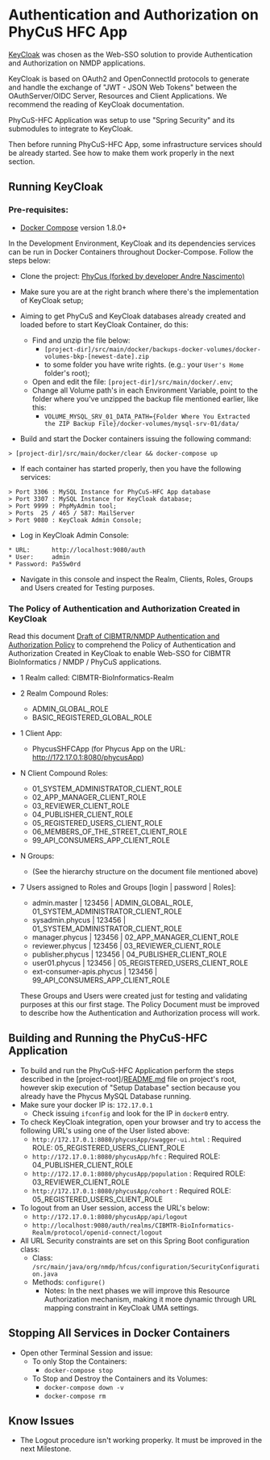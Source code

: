 # Authentication and Authorization on PhyCuS HFC App

[KeyCloak](http://www.keycloak.org) was chosen as the Web-SSO solution to provide Authentication and Authorization on NMDP applications.

KeyCloak is based on OAuth2 and OpenConnectId protocols to generate and handle the exchange of "JWT - JSON Web Tokens" between the OAuthServer/OIDC Server, Resources and Client Applications. We recommend the reading of KeyCloak documentation. 

PhyCuS-HFC Application was setup to use "Spring Security" and its submodules to integrate to KeyCloak.

Then before running PhyCuS-HFC App, some infrastructure services should be already started. See how to make them work properly in the next section.

## Running KeyCloak

### Pre-requisites:
 - [Docker Compose](https://docs.docker.com/compose/) version 1.8.0+

In the Development Environment, KeyCloak and its dependencies services can be run in Docker Containers throughout Docker-Compose. Follow the steps below:

- Clone the project: [PhyCus (forked by developer Andre Nascimento)](https://github.com/scout23DF/phycus.git)
- Make sure you are at the right branch where there's the implementation of KeyCloak setup;   
- Aiming to get PhyCuS and KeyCloak databases already created and loaded before to start KeyCloak Container, do this:

  * Find and unzip the file below: 
     * `[project-dir]/src/main/docker/backups-docker-volumes/docker-volumes-bkp-[newest-date].zip`
     * to some folder you have write rights. (e.g.: your `User's Home` folder's root);
  * Open and edit the file: `[project-dir]/src/main/docker/.env`;
  * Change all Volume path's in each Environment Variable, point to the folder where you've unzipped the backup file mentioned earlier, like this:
    * `VOLUME_MYSQL_SRV_01_DATA_PATH={Folder Where You Extracted the ZIP Backup File}/docker-volumes/mysql-srv-01/data/`

- Build and start the Docker containers issuing the following command:
````
> [project-dir]/src/main/docker/clear && docker-compose up
````
- If each container has started properly, then you have the following services:

````
> Port 3306 : MySQL Instance for PhyCuS-HFC App database
> Port 3307 : MySQL Instance for KeyCloak database;
> Port 9999 : PhpMyAdmin tool;
> Ports  25 / 465 / 587: MailServer
> Port 9080 : KeyCloak Admin Console;
````
  
- Log in KeyCloak Admin Console:

````
* URL:      http://localhost:9080/auth
* User:     admin
* Password: Pa55w0rd
````
       
- Navigate in this console and inspect the Realm, Clients, Roles, Groups and Users created for Testing purposes.

### The Policy of Authentication and Authorization Created in KeyCloak

Read this document [Draft of CIBMTR/NMDP Authentication and Authorization Policy](https://docs.google.com/document/d/1uDIZsbA3-jcGpx8ilexdesU_-A6dmYVpbMqpquC7BEs/edit?pli=1) to comprehend the Policy of Authentication and Authorization Created in KeyCloak to enable Web-SSO for CIBMTR BioInformatics / NMDP / PhyCuS applications.

* 1 Realm called: CIBMTR-BioInformatics-Realm
* 2 Realm Compound Roles: 
  * ADMIN_GLOBAL_ROLE
  * BASIC_REGISTERED_GLOBAL_ROLE
* 1 Client App: 
  * PhycusSHFCApp (for Phycus App on the URL: http://172.17.0.1:8080/phycusApp)
* N Client Compound Roles: 
  * 01_SYSTEM_ADMINISTRATOR_CLIENT_ROLE
  * 02_APP_MANAGER_CLIENT_ROLE
  * 03_REVIEWER_CLIENT_ROLE
  * 04_PUBLISHER_CLIENT_ROLE
  * 05_REGISTERED_USERS_CLIENT_ROLE
  * 06_MEMBERS_OF_THE_STREET_CLIENT_ROLE
  * 99_API_CONSUMERS_APP_CLIENT_ROLE
* N Groups:
  * (See the hierarchy structure on the document file mentioned above)
* 7 Users assigned to Roles and Groups [login | password | Roles]: 
  * admin.master             | 123456 | ADMIN_GLOBAL_ROLE, 01_SYSTEM_ADMINISTRATOR_CLIENT_ROLE
  * sysadmin.phycus          | 123456 | 01_SYSTEM_ADMINISTRATOR_CLIENT_ROLE
  * manager.phycus           | 123456 | 02_APP_MANAGER_CLIENT_ROLE  
  * reviewer.phycus          | 123456 | 03_REVIEWER_CLIENT_ROLE  
  * publisher.phycus         | 123456 | 04_PUBLISHER_CLIENT_ROLE  
  * user01.phycus            | 123456 | 05_REGISTERED_USERS_CLIENT_ROLE  
  * ext-consumer-apis.phycus | 123456 | 99_API_CONSUMERS_APP_CLIENT_ROLE  
  
  These Groups and Users were created just for testing and validating purposes at this our first stage. The Policy Document must be improved to describe how the Authentication and Authorization process will work. 
  
## Building and Running the PhyCuS-HFC Application

- To build and run the PhyCuS-HFC Application perform the steps described in the [project-root]/[README.md](../../../README.md) file on project's root, however skip execution of "Setup Database" section because you already have the Phycus MySQL Database running.
- Make sure your docker IP is: `172.17.0.1`
  * Check issuing `ifconfig` and look for the IP in `docker0` entry.
- To check KeyCloak integration, open your browser and try to access the following URL's using one of the User listed above:
  * `http://172.17.0.1:8080/phycusApp/swagger-ui.html` : Required ROLE: 05_REGISTERED_USERS_CLIENT_ROLE
  * `http://172.17.0.1:8080/phycusApp/hfc` : Required ROLE: 04_PUBLISHER_CLIENT_ROLE
  * `http://172.17.0.1:8080/phycusApp/population` : Required ROLE: 03_REVIEWER_CLIENT_ROLE
  * `http://172.17.0.1:8080/phycusApp/cohort` : Required ROLE: 05_REGISTERED_USERS_CLIENT_ROLE     
- To logout from an User session, access the URL's below:
  * `http://172.17.0.1:8080/phycusApp/api/logout` 
  * `http://localhost:9080/auth/realms/CIBMTR-BioInformatics-Realm/protocol/openid-connect/logout`
- All URL Security constraints are set on this Spring Boot configuration class:
  * Class: `/src/main/java/org/nmdp/hfcus/configuration/SecurityConfiguration.java` 
  * Methods: `configure()`
    * Notes: In the next phases we will improve this Resource Authorization mechanism, making it more dynamic through URL mapping constraint in KeyCloak UMA settings. 

## Stopping All Services in Docker Containers

- Open other Terminal Session and issue:
  * To only Stop the Containers:
    * `docker-compose stop` 
  * To Stop and Destroy the Containers and its Volumes: 
    * `docker-compose down -v`
    * `docker-compose rm`

## Know Issues

  * The Logout procedure isn't working properky. It must be improved in the next Milestone.
